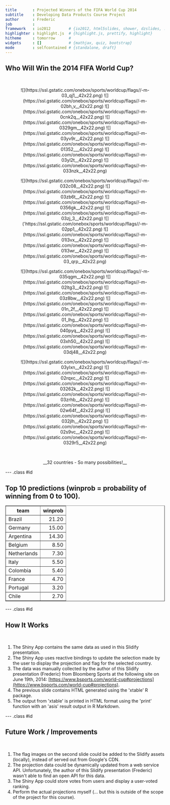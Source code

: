 ```yaml
---
title       : Projected Winners of the FIFA World Cup 2014 
subtitle    : Developing Data Products Course Project
author      : Frederic
job         : 
framework   : io2012        # {io2012, html5slides, shower, dzslides, ...}
highlighter : highlight.js  # {highlight.js, prettify, highlight}
hitheme     : tomorrow      # 
widgets     : []            # {mathjax, quiz, bootstrap}
mode        : selfcontained # {standalone, draft}
---
```


## Who Will Win the 2014 FIFA World Cup?

<p/>
<br/>
<p/>

<center>
![](https://ssl.gstatic.com/onebox/sports/worldcup/flags//-m-03_qj1__42x22.png) ![](https://ssl.gstatic.com/onebox/sports/worldcup/flags//-m-02bh_v__42x22.png) ![](https://ssl.gstatic.com/onebox/sports/worldcup/flags//-m-0cnk2q__42x22.png) ![](https://ssl.gstatic.com/onebox/sports/worldcup/flags//-m-0329gm__42x22.png) ![](https://ssl.gstatic.com/onebox/sports/worldcup/flags//-m-03yv9r__42x22.png) ![](https://ssl.gstatic.com/onebox/sports/worldcup/flags//-m-01352___42x22.png) ![](https://ssl.gstatic.com/onebox/sports/worldcup/flags//-m-03yl2t__42x22.png) ![](https://ssl.gstatic.com/onebox/sports/worldcup/flags//-m-033nzk__42x22.png)
</center>
<p/>
<center>
![](https://ssl.gstatic.com/onebox/sports/worldcup/flags//-m-032c08__42x22.png) ![](https://ssl.gstatic.com/onebox/sports/worldcup/flags//-m-03zb6t__42x22.png) ![](https://ssl.gstatic.com/onebox/sports/worldcup/flags//-m-0356gk__42x22.png) ![](https://ssl.gstatic.com/onebox/sports/worldcup/flags//-m-03zj_3__42x22.png) ![]('https://ssl.gstatic.com/onebox/sports/worldcup/flags//-m-02pp1__42x22.png) ![](https://ssl.gstatic.com/onebox/sports/worldcup/flags//-m-01l3vx__42x22.png) ![](https://ssl.gstatic.com/onebox/sports/worldcup/flags//-m-01l3wr__42x22.png) ![](https://ssl.gstatic.com/onebox/sports/worldcup/flags//-m-03_qrp__42x22.png)
</center>
<p/>
<center>
![](https://ssl.gstatic.com/onebox/sports/worldcup/flags//-m-035qgm__42x22.png) ![](https://ssl.gstatic.com/onebox/sports/worldcup/flags//-m-02ltg3__42x22.png) ![](https://ssl.gstatic.com/onebox/sports/worldcup/flags//-m-03z8bw__42x22.png) ![](https://ssl.gstatic.com/onebox/sports/worldcup/flags//-m-01n_2f__42x22.png) ![](https://ssl.gstatic.com/onebox/sports/worldcup/flags//-m-01_lhg__42x22.png) ![](https://ssl.gstatic.com/onebox/sports/worldcup/flags//-m-040pyq__42x22.png) ![](https://ssl.gstatic.com/onebox/sports/worldcup/flags//-m-03xh50__42x22.png) ![](https://ssl.gstatic.com/onebox/sports/worldcup/flags//-m-03dj48__42x22.png)
</center>
<p/>
<center>
![](https://ssl.gstatic.com/onebox/sports/worldcup/flags//-m-03ylxn__42x22.png) ![](https://ssl.gstatic.com/onebox/sports/worldcup/flags//-m-02rqxc__42x22.png) ![](https://ssl.gstatic.com/onebox/sports/worldcup/flags//-m-03262k__42x22.png) ![](https://ssl.gstatic.com/onebox/sports/worldcup/flags//-m-03zrhb__42x22.png) ![](https://ssl.gstatic.com/onebox/sports/worldcup/flags//-m-02w64f__42x22.png) ![](https://ssl.gstatic.com/onebox/sports/worldcup/flags//-m-032jlh__42x22.png) ![](https://ssl.gstatic.com/onebox/sports/worldcup/flags//-m-02s9vc__42x22.png) ![](https://ssl.gstatic.com/onebox/sports/worldcup/flags//-m-0329r5__42x22.png)
</center>

<p/>
<br/>
<p/>

<center>
__32 countries - So many possibilities!__
</center>





--- .class #id

## Top 10 predictions (winprob = probability of winning from 0 to 100).

<!-- html table generated in R 3.1.0 by xtable 1.7-3 package -->
<!-- Mon Jun 23 14:09:30 2014 -->
<TABLE border=1>
<TR> <TH> team </TH> <TH> winprob </TH>  </TR>
  <TR> <TD> Brazil </TD> <TD align="right"> 21.20 </TD> </TR>
  <TR> <TD> Germany </TD> <TD align="right"> 15.00 </TD> </TR>
  <TR> <TD> Argentina </TD> <TD align="right"> 14.30 </TD> </TR>
  <TR> <TD> Belgium </TD> <TD align="right"> 8.50 </TD> </TR>
  <TR> <TD> Netherlands </TD> <TD align="right"> 7.30 </TD> </TR>
  <TR> <TD> Italy </TD> <TD align="right"> 5.50 </TD> </TR>
  <TR> <TD> Colombia </TD> <TD align="right"> 5.40 </TD> </TR>
  <TR> <TD> France </TD> <TD align="right"> 4.70 </TD> </TR>
  <TR> <TD> Portugal </TD> <TD align="right"> 3.20 </TD> </TR>
  <TR> <TD> Chile </TD> <TD align="right"> 2.70 </TD> </TR>
   </TABLE>



--- .class #id 

## How It Works

<p/>
<br/>

1. The Shiny App contains the same data as used in this Slidify presentation.
2. The Shiny App uses reactive bindings to update the selection made by the user to display the projection and flag for the selected country.
3. The data was manually collected by the author of this Slidify presentation (Frederic) from Bloomberg Sports at the following site on June 19th, 2014: [https://www.bsports.com/world-cup#projections](https://www.bsports.com/world-cup#projections).
4. The previous slide contains HTML generated using the 'xtable' R package.
5. The output from 'xtable' is printed in HTML format using the 'print' function with an 'asis' result output in R Markdown.


--- .class #id 

## Future Work / Improvements

<p/>
<br/>

1. The flag images on the second slide could be added to the Slidify assets (locally), instead of served out from Google's CDN.
2. The projection data could be dynamically updated from a web service API.  Unfortunately, the author of this Slidify presentation (Frederic) wasn't able to find an open API for this data.
3. The Shiny App could store votes from users and display a user-voted ranking.
4. Perform the actual projections myself (... but this is outside of the scope of the project for this course).


